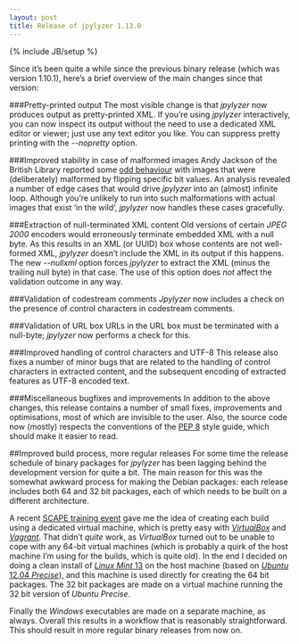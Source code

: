 ```yaml
---
layout: post
title: Release of jpylyzer 1.13.0 
---
```

{% include JB/setup %}

Since it&#8217;s been quite a while since the previous binary release (which was version 1.10.1), here&#8217;s a brief overview of the main changes since that version:

###Pretty-printed output
The most visible change is that *jpylyzer* now produces output as pretty-printed XML. If you&#8217;re using *jpylyzer* interactively, you can now inspect its output without the need to use a dedicated XML editor or viewer; just use any text editor you like. You can suppress pretty printing with the *--nopretty* option.

###Improved stability in case of malformed images
Andy Jackson of the British Library reported some [odd behaviour](https://github.com/openplanets/jpylyzer/issues/31) with images that were (deliberately) malformed by flipping specific bit values. An analysis revealed a number of edge cases that would drive *jpylyzer* into an (almost) infinite loop. Although  you&#8217;re unlikely to run into such malformations with actual images that exist &#8216;in the wild&#8217;, *jpylyzer* now handles these cases gracefully.

###Extraction of null-terminated XML content
Old versions of certain *JPEG 2000* encoders would erroneously terminate embedded XML with a null byte. As this results in an XML (or UUID) box whose contents are not well-formed XML, *jpylyzer* doesn&#8217;t include the XML in its output if this happens. The new *--nullxml* option forces *jpylyzer* to extract the XML (minus the trailing null byte) in that case. The use of this option does *not* affect the validation outcome in any way.

###Validation of codestream comments
*Jpylyzer* now includes a check on the presence of control characters in codestream comments.

###Validation of URL box
URLs in the URL box must be terminated with a null-byte; *jpylyzer* now performs a check for this.  
 
###Improved handling of control characters and UTF-8
This release also fixes a number of minor bugs that are related to the handling of control characters in extracted content, and the subsequent encoding of extracted features as UTF-8 encoded text.

###Miscellaneous bugfixes and improvements
In addition to the above changes, this release contains a number of small fixes, improvements and optimisations, most of which are invisible to the user. Also, the source code now (mostly) respects the conventions of the [PEP 8](http://legacy.python.org/dev/peps/pep-0008/) style guide, which should make it easier to read.

##Improved build process, more regular releases
For some time the release schedule of binary packages for *jpylyzer* has been lagging behind the development version for quite a bit. The main reason for this was the somewhat awkward process for making the Debian packages: each release includes both 64 and 32 bit packages, each of which needs to be built on a different architecture.

A recent [SCAPE training event](http://wiki.opf-labs.org/display/SP/SCAPE+Training+Event+-+Preserving+Your+Preservation+Tools) gave me the idea of creating each build using a dedicated virtual machine, which is pretty easy with [*VirtualBox*](https://www.virtualbox.org/) and [*Vagrant*](http://www.vagrantup.com/). That didn&#8217;t *quite* work, as *VirtualBox* turned out to be unable to cope with any 64-bit virtual machines (which is probably a quirk of the host machine I&#8217;m using for the builds, which is quite old). In the end I decided on doing a clean install of [*Linux Mint* 13](http://www.linuxmint.com/release.php?id=18) on the host machine (based on [*Ubuntu* 12.04 *Precise*](http://releases.ubuntu.com/12.04/)), and this machine is used directly for creating the 64 bit packages. The 32 bit packages are made on a virtual machine running the 32 bit version of *Ubuntu Precise*.

Finally the *Windows* executables are made on a separate machine, as always. Overall this results in a workflow that is reasonably straightforward. This should result in more regular binary releases from now on.

